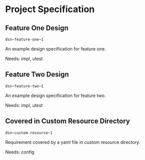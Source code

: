 # Project Specification

## Feature One Design
`dsn~feature-one~1`

An example design specification for feature one.

Needs: impl, utest

## Feature Two Design
`dsn~feature-two~1`

An example design specification for feature two.

Needs: impl, utest

## Covered in Custom Resource Directory
`dsn~custom-resource~1`

Requirement covered by a yaml file in custom resource directory.

Needs: config
